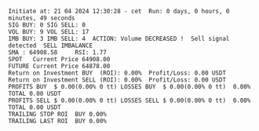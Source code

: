     Initiate at: 21 04 2024 12:30:28 - cet  Run: 0 days, 0 hours, 0 minutes, 49 seconds
    SIG BUY: 0 SIG SELL: 0  
    VOL BUY: 9 VOL SELL: 17
    IMB BUY: 3 IMB SELL: 4  ACTION: Volume DECREASED !  Sell signal detected  SELL IMBALANCE
    SMA : 64908.58     RSI: 1.77
    SPOT   Current Price 64908.00
    FUTURE Current Price 64878.00
    Return on Investment BUY  (ROI): 0.00%  Profit/Loss: 0.00 USDT
    Return on Investment SELL (ROI): 0.00%  Profit/Loss: 0.00 USDT
    PROFITS BUY  $ 0.00(0.00% 0 tt) LOSSES BUY  $ 0.00(0.00% 0 tt)  0.00%  TOTAL 0.00 USDT
    PROFITS SELL $ 0.00(0.00% 0 tt) LOSSES SELL $ 0.00(0.00% 0 tt)  0.00%  TOTAL 0.00 USDT
    TRAILING STOP ROI  BUY 0.00%
    TRAILING LAST ROI  BUY 0.00%
